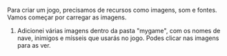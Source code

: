 
Para criar um jogo, precisamos de recursos como imagens, som e fontes.
Vamos começar por carregar as imagens.

1. Adicionei várias imagens dentro da pasta "mygame", com os nomes de nave, inimigos e mísseis que usarás no jogo.
Podes clicar nas imagens para as ver.

